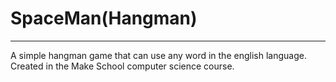 # SpaceMan(Hangman)
---
A simple hangman game that can use any word in the english language.  Created in the Make School computer science course.

